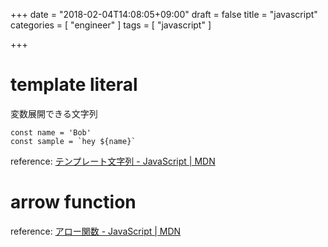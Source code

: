 +++
date = "2018-02-04T14:08:05+09:00"
draft = false
title = "javascript"
categories = [ "engineer" ]
tags = [ "javascript" ]

+++

# template literal

変数展開できる文字列

```
const name = 'Bob'
const sample = `hey ${name}`
```

reference: [テンプレート文字列 \- JavaScript \| MDN](https://developer.mozilla.org/ja/docs/Web/JavaScript/Reference/template_strings)

# arrow function

reference: [アロー関数 \- JavaScript \| MDN](https://developer.mozilla.org/ja/docs/Web/JavaScript/Reference/arrow_functions)

